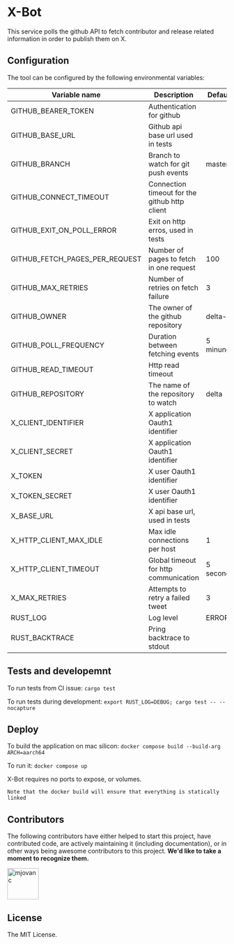# X-Bot #

This service polls the github API to fetch contributor and release related information in order to publish them on X.

## Configuration ##

The tool can be configured by the following environmental variables:

| Variable name                  | Description                                  | Default   | Required |
|--------------------------------|----------------------------------------------|-----------|----------|
| GITHUB_BEARER_TOKEN            | Authentication for github                    |           | No       |
| GITHUB_BASE_URL                | Github api base url used in tests            |           | No       |
| GITHUB_BRANCH                  | Branch to watch for git push events          | master    | No       |
| GITHUB_CONNECT_TIMEOUT         | Connection timeout for the github http client|           | No       |
| GITHUB_EXIT_ON_POLL_ERROR      | Exit on http erros, used in tests            |           | No       |
| GITHUB_FETCH_PAGES_PER_REQUEST | Number of pages to fetch in one request      | 100       | No       |
| GITHUB_MAX_RETRIES             | Number of retries on fetch failure           | 3         | No       |
| GITHUB_OWNER                   | The owner of the github repository           | delta-rs  | No       |
| GITHUB_POLL_FREQUENCY          | Duration between fetching events             | 5 minunes | No       |
| GITHUB_READ_TIMEOUT            | Http read timeout                            |           | No       |
| GITHUB_REPOSITORY              | The name of the repository to watch          | delta     | No       |
| X_CLIENT_IDENTIFIER            | X application Oauth1 identifier              |           | Yes      |
| X_CLIENT_SECRET                | X application Oauth1 identifier              |           | Yes      |
| X_TOKEN                        | X user Oauth1 identifier                     |           | Yes      |
| X_TOKEN_SECRET                 | X user Oauth1 identifier                     |           | Yes      |
| X_BASE_URL                     | X api base url, used in tests                |           | No       |
| X_HTTP_CLIENT_MAX_IDLE         | Max idle connections per host                | 1         | No       |
| X_HTTP_CLIENT_TIMEOUT          | Global timeout for http communication        | 5 seconds | No       |
| X_MAX_RETRIES                  | Attempts to retry a failed tweet             | 3         | No       |
| RUST_LOG                       | Log level                                    | ERROR     | No       |
| RUST_BACKTRACE                 | Pring backtrace to stdout                    |           |          |

## Tests and developemnt ##

To run tests from CI issue:
`cargo test`

To run tests during development:
`export RUST_LOG=DEBUG; cargo test -- --nocapture`

## Deploy ##

To build the application on mac silicon:
`docker compose build --build-arg ARCH=aarch64`

To run it:
`docker compose up`

X-Bot requires no ports to expose, or volumes.

    Note that the docker build will ensure that everything is statically linked

## Contributors

The following contributors have either helped to start this project, have contributed
code, are actively maintaining it (including documentation), or in other ways
being awesome contributors to this project. **We'd like to take a moment to recognize them.**

[<img src="https://github.com/mjovanc.png?size=72" alt="mjovanc" width="72">](https://github.com/mjovanc)

## License

The MIT License.
